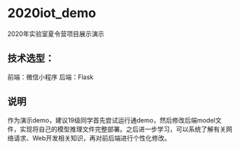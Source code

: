 # 2020iot_demo
2020年实验室夏令营项目展示演示

## 技术选型：
前端：微信小程序
后端：Flask

## 说明
作为演示demo，建议19级同学首先尝试运行通demo，然后修改后端model文件，实现将自己的模型推理文件完整部署。之后进一步学习，可以系统了解有关网络请求、Web开发相关知识，再对前后端进行个性化修改。
